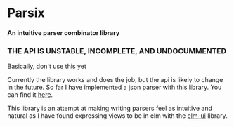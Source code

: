 # Parsix

#### An intuitive parser combinator library

### THE API IS UNSTABLE, INCOMPLETE, AND UNDOCUMMENTED
Basically, don't use this yet

Currently the library works and does the job, but the api is likely to change in the future.
So far I have implemented a json parser with this library. You can find it [here](https://github.com/lawsdontapplytopigs/Jsoff).

This library is an attempt at making writing parsers feel as intuitive and 
natural as I have found expressing views to be in elm with the [elm-ui]( https://github.com/mdgriffith/elm-ui) library.

